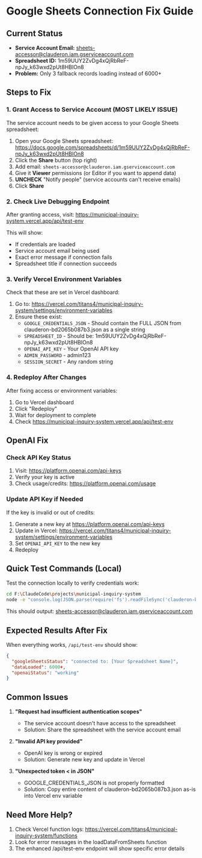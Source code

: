 # Google Sheets Connection Fix Guide

## Current Status
- **Service Account Email:** sheets-accessor@clauderon.iam.gserviceaccount.com
- **Spreadsheet ID:** 1m59UUY2ZvDg4xQjRbReF-npJy_k63wxd2pUt8HBIOn8
- **Problem:** Only 3 fallback records loading instead of 6000+

## Steps to Fix

### 1. Grant Access to Service Account (MOST LIKELY ISSUE)
The service account needs to be given access to your Google Sheets spreadsheet:

1. Open your Google Sheets spreadsheet: https://docs.google.com/spreadsheets/d/1m59UUY2ZvDg4xQjRbReF-npJy_k63wxd2pUt8HBIOn8
2. Click the **Share** button (top right)
3. Add email: `sheets-accessor@clauderon.iam.gserviceaccount.com`
4. Give it **Viewer** permissions (or Editor if you want to append data)
5. **UNCHECK** "Notify people" (service accounts can't receive emails)
6. Click **Share**

### 2. Check Live Debugging Endpoint
After granting access, visit: https://municipal-inquiry-system.vercel.app/api/test-env

This will show:
- If credentials are loaded
- Service account email being used
- Exact error message if connection fails
- Spreadsheet title if connection succeeds

### 3. Verify Vercel Environment Variables
Check that these are set in Vercel dashboard:

1. Go to: https://vercel.com/titans4/municipal-inquiry-system/settings/environment-variables
2. Ensure these exist:
   - `GOOGLE_CREDENTIALS_JSON` - Should contain the FULL JSON from clauderon-bd2065b087b3.json as a single string
   - `SPREADSHEET_ID` - Should be: 1m59UUY2ZvDg4xQjRbReF-npJy_k63wxd2pUt8HBIOn8
   - `OPENAI_API_KEY` - Your OpenAI API key
   - `ADMIN_PASSWORD` - admin123
   - `SESSION_SECRET` - Any random string

### 4. Redeploy After Changes
After fixing access or environment variables:
1. Go to Vercel dashboard
2. Click "Redeploy" 
3. Wait for deployment to complete
4. Check https://municipal-inquiry-system.vercel.app/api/test-env

## OpenAI Fix

### Check API Key Status
1. Visit: https://platform.openai.com/api-keys
2. Verify your key is active
3. Check usage/credits: https://platform.openai.com/usage

### Update API Key if Needed
If the key is invalid or out of credits:
1. Generate a new key at https://platform.openai.com/api-keys
2. Update in Vercel: https://vercel.com/titans4/municipal-inquiry-system/settings/environment-variables
3. Set `OPENAI_API_KEY` to the new key
4. Redeploy

## Quick Test Commands (Local)

Test the connection locally to verify credentials work:
```bash
cd F:\ClaudeCode\projects\municipal-inquiry-system
node -e "console.log(JSON.parse(require('fs').readFileSync('clauderon-bd2065b087b3.json', 'utf8')).client_email)"
```

This should output: sheets-accessor@clauderon.iam.gserviceaccount.com

## Expected Results After Fix

When everything works, `/api/test-env` should show:
```json
{
  "googleSheetsStatus": "connected to: [Your Spreadsheet Name]",
  "dataLoaded": 6000+,
  "openaiStatus": "working"
}
```

## Common Issues

1. **"Request had insufficient authentication scopes"**
   - The service account doesn't have access to the spreadsheet
   - Solution: Share the spreadsheet with the service account email

2. **"Invalid API key provided"**
   - OpenAI key is wrong or expired
   - Solution: Generate new key and update in Vercel

3. **"Unexpected token < in JSON"**
   - GOOGLE_CREDENTIALS_JSON is not properly formatted
   - Solution: Copy entire content of clauderon-bd2065b087b3.json as-is into Vercel env variable

## Need More Help?

1. Check Vercel function logs: https://vercel.com/titans4/municipal-inquiry-system/functions
2. Look for error messages in the loadDataFromSheets function
3. The enhanced /api/test-env endpoint will show specific error details